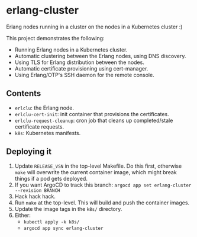 # erlang-cluster

Erlang nodes running in a cluster on the nodes in a Kubernetes cluster :)

This project demonstrates the following:

- Running Erlang nodes in a Kubernetes cluster.
- Automatic clustering between the Erlang nodes, using DNS discovery.
- Using TLS for Erlang distribution between the nodes.
- Automatic certificate provisioning using cert-manager.
- Using Erlang/OTP's SSH daemon for the remote console.

## Contents

- `erlclu`: the Erlang node.
- `erlclu-cert-init`: init container that provisions the certificates.
- `erlclu-request-cleanup`: cron job that cleans up completed/stale certificate
  requests.
- `k8s`: Kubernetes manifests.

## Deploying it

1. Update `RELEASE_VSN` in the top-level Makefile. Do this first, otherwise `make` will overwrite the current container
   image, which might break things if a pod gets deployed.
2. If you want ArgoCD to track this branch: `argocd app set erlang-cluster --revision BRANCH`
3. Hack hack hack.
4. Run `make` at the top-level. This will build and push the container images.
5. Update the image tags in the `k8s/` directory.
6. Either:
   - `kubectl apply -k k8s/`
   - `argocd app sync erlang-cluster`
